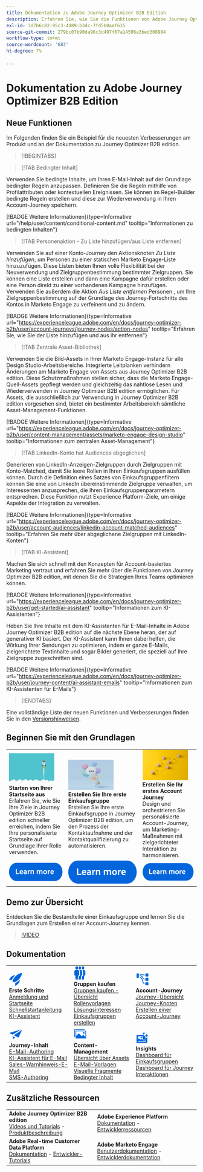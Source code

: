 ```yaml
---
title: Dokumentation zu Adobe Journey Optimizer B2B Edition
description: Erfahren Sie, wie Sie die Funktionen von Adobe Journey Optimizer B2B edition verwenden, um Account- und Gruppen-Journey mit integrierter Generative AI und branchenführender Automatisierung zu orchestrieren und zu kaufen.
exl-id: 3d7b6c82-95c3-4d89-b3dc-7fd5b0aef615
source-git-commit: 279bc07b90da96c3d497f67a14596a3bed308984
workflow-type: tm+mt
source-wordcount: '683'
ht-degree: 7%

---
```


# Dokumentation zu Adobe Journey Optimizer B2B Edition

## Neue Funktionen

Im Folgenden finden Sie ein Beispiel für die neuesten Verbesserungen am Produkt und an der Dokumentation zu Journey Optimizer B2B edition.

>[!BEGINTABS]

>[!TAB Bedingter Inhalt]

Verwenden Sie bedingte Inhalte, um Ihren E-Mail-Inhalt auf der Grundlage bedingter Regeln anzupassen. Definieren Sie die Regeln mithilfe von Profilattributen oder kontextuellen Ereignissen. Sie können im Regel-Builder bedingte Regeln erstellen und diese zur Wiederverwendung in Ihren Account-Journey speichern.

[!BADGE Weitere Informationen]{type=Informative url="/help/user/content/conditional-content.md" tooltip="Informationen zu bedingten Inhalten"}

>[!TAB Personenaktion - Zu Liste hinzufügen/aus Liste entfernen]

Verwenden Sie auf einer Konto-Journey den Aktionsknoten _Zu Liste hinzufügen_, um Personen zu einer statischen Marketo Engage-Liste hinzuzufügen. Diese Listen bieten Ihnen volle Flexibilität bei der Neuverwendung und Zielgruppenbestimmung bestimmter Zielgruppen. Sie können eine Liste erstellen und dann eine Kampagne dafür erstellen oder eine Person direkt zu einer vorhandenen Kampagne hinzufügen. Verwenden Sie außerdem die Aktion _Aus Liste entfernen_ Personen , um Ihre Zielgruppenbestimmung auf der Grundlage des Journey-Fortschritts des Kontos in Marketo Engage zu verfeinern und zu ändern.

[!BADGE Weitere Informationen]{type=Informative url="https://experienceleague.adobe.com/en/docs/journey-optimizer-b2b/user/account-journeys/journey-nodes/action-nodes" tooltip="Erfahren Sie, wie Sie der Liste hinzufügen und aus ihr entfernen"}

>[!TAB Zentrale Asset-Bibliothek]

Verwenden Sie die Bild-Assets in Ihrer Marketo Engage-Instanz für alle Design Studio-Arbeitsbereiche. Integrierte Leitplanken verhindern Änderungen am Marketo Engage von Assets aus Journey Optimizer B2B edition. Diese Schutzmaßnahmen stellen sicher, dass die Marketo Engage-Quell-Assets gepflegt werden und gleichzeitig das nahtlose Lesen und Wiederverwenden in Journey Optimizer B2B edition ermöglichen. Für Assets, die ausschließlich zur Verwendung in Journey Optimizer B2B edition vorgesehen sind, bietet ein bestimmter Arbeitsbereich sämtliche Asset-Management-Funktionen.

[!BADGE Weitere Informationen]{type=Informative url="https://experienceleague.adobe.com/en/docs/journey-optimizer-b2b/user/content-management/assets/marketo-engage-design-studio" tooltip="Informationen zum zentralen Asset-Management"}

>[!TAB LinkedIn-Konto hat Audiences abgeglichen]

Generieren von LinkedIn-Anzeigen-Zielgruppen durch Zielgruppen mit Konto-Matched, damit Sie leere Rollen in Ihren Einkaufsgruppen ausfüllen können. Durch die Definition eines Satzes von Einkaufsgruppenfiltern können Sie eine von LinkedIn übereinstimmende Zielgruppe verwalten, um Interessenten anzusprechen, die Ihren Einkaufsgruppenparametern entsprechen. Diese Funktion nutzt Experience Platform-Ziele, um einige Aspekte der Integration zu verwalten.

[!BADGE Weitere Informationen]{type=Informative url="https://experienceleague.adobe.com/en/docs/journey-optimizer-b2b/user/account-audiences/linkedin-account-matched-audiences" tooltip="Erfahren Sie mehr über abgeglichene Zielgruppen mit LinkedIn-Konten"}

>[!TAB KI-Assistent]

Machen Sie sich schnell mit den Konzepten für Account-basiertes Marketing vertraut und erfahren Sie mehr über die Funktionen von Journey Optimizer B2B edition, mit denen Sie die Strategien Ihres Teams optimieren können.

[!BADGE Weitere Informationen]{type=Informative url="https://experienceleague.adobe.com/en/docs/journey-optimizer-b2b/user/get-started/ai-assistant" tooltip="Informationen zum KI-Assistenten"}

Heben Sie Ihre Inhalte mit dem KI-Assistenten für E-Mail-Inhalte in Adobe Journey Optimizer B2B edition auf die nächste Ebene heran, der auf generativer KI basiert. Der KI-Assistent kann Ihnen dabei helfen, die Wirkung Ihrer Sendungen zu optimieren, indem er ganze E-Mails, zielgerichtete Textinhalte und sogar Bilder generiert, die speziell auf Ihre Zielgruppe zugeschnitten sind.

[!BADGE Weitere Informationen]{type=Informative url="https://experienceleague.adobe.com/en/docs/journey-optimizer-b2b/user/journey-content/ai-assistant-emails" tooltip="Informationen zum KI-Assistenten für E-Mails"}

>[!ENDTABS]

Eine vollständige Liste der neuen Funktionen und Verbesserungen finden Sie in den [Versionshinweisen](../user/release-notes/release-notes.md). <!-- Stay up-to-date with the latest changes in our documentation by visiting the [documentation updates page](using/rn/documentation-updates.md).-->

## Beginnen Sie mit den Grundlagen

<table style="table-layout:fixed">
  <tr style="border: 0;">
    <td>
    <a href="home-page.md"><img width="120px" src="./assets/launch.png" alt="Produktstart"></a>
    <div><strong>Starten von Ihrer Startseite aus</strong><br/> Erfahren Sie, wie Sie Ihre Ziele in Journey Optimizer B2B edition schneller erreichen, indem Sie Ihre personalisierte Startseite auf Grundlage Ihrer Rolle verwenden.</div>
    </td>
      <td>
    <a href="buying-groups/buying-groups-overview.md"><img width="120px" src="./assets/communication.png" alt="Käufergruppen"></a>
    <div><strong>Erstellen Sie Ihre erste Einkaufsgruppe</strong><br/>Erstellen Sie Ihre erste Einkaufsgruppe in Journey Optimizer B2B edition, um den Prozess der Kontaktaufnahme und der Kontaktqualifizierung zu automatisieren.</div>
    </td>
    <td>
    <a href="journeys/journey-overview.md"><img width="120px" src="./assets/flow.png" alt="Account Journey"></a>
    <div><strong>Erstellen Sie Ihr erstes Account Journey</strong><br/>Design und orchestrieren Sie personalisierte Account-Journey, um Marketing-Maßnahmen mit zielgerichteter Interaktion zu harmonisieren. 
    </div>
    </td>
  </tr>
  <tr style="border: 0;">
    <td align="center"><a href="home-page.md"><img src="../assets/learn-more.svg" alt="Weitere Informationen"></a></td>
    <td align="center"><a href="buying-groups/buying-groups-overview.md"><img src="../assets/learn-more.svg" alt="Weitere Informationen"></a></td>
    <td align="center"><a href="journeys/journey-overview.md"><img src="../assets/learn-more.svg" alt="Weitere Informationen"></a></td>
    </tr>
</table>

## Demo zur Übersicht

Entdecken Sie die Bestandteile einer Einkaufsgruppe und lernen Sie die Grundlagen zum Erstellen einer Account-Journey kennen.

>[!VIDEO](https://video.tv.adobe.com/v/3432054?quality=12)

## Dokumentation

<table style="table-layout:auto">
  <tr style="border: 0;">
    <td>
      <img src="../assets/do-not-localize/icon-quick-start.svg" width="35px" alt="Erste Schritte"><br/>
      <strong>Erste Schritte</strong><br/><a href="home-page.md">Anmeldung und Startseite</a><br/><a href="./start/get-started.md"> Schnellstartanleitung</a> <br/><a href="./start/ai-assistant.md">KI-Assistent</a>
    </td>
    <!--
    <td>
      <img src="../assets/do-not-localize/icon-configure.svg" width="35px"><br/>
      <strong>Configuration<br/>administration</strong><br/><a href="using/configuration/channel-surfaces.md">Channel surfaces</a> - <a href="using/configuration/about-data-sources-events-actions.md">Configure journeys</a>  - <a href="using/administration/permissions-overview.md">Access control</a> - <a href="using/administration/sandboxes.md">Sandboxes management</a>
    </td> -->
    <td>
      <img src="../assets/do-not-localize/icon_audience.svg" width="35px" alt="Käufergruppen"><br/>
      <strong>Gruppen kaufen</strong><br/><a href="./buying-groups/buying-groups-overview.md">Gruppen kaufen - Übersicht</a><br/><a href="./buying-groups/buying-groups-role-templates.md">Rollenvorlagen</a><br/><a href="./buying-groups/solution-interests.md">Lösungsinteressen</a><br/><a href="./buying-groups/buying-groups-create.md">Einkaufsgruppen erstellen</a>
    </td>
    <td>
      <img src="../assets/do-not-localize/icon-paths.svg" width="35px" alt="Account Journey"><br/>
      <strong>Account-Journey</strong><br/><a href="./journeys/journey-overview.md">Journey-Übersicht</a><br/><a href="./journeys/journey-nodes.md">Journey-Knoten</a><br/><a href="./journeys/journey-overview.md#create-an-account-journey">Erstellen einer Account-Journey</a>
    </td>
  </tr>
  <tr style="border: 0;">
    <td>
      <img src="../assets/do-not-localize/icon-campaign.svg" width="35px" alt="Journey-Inhalt"><br/>
      <strong>Journey-Inhalt</strong><br/><a href="./content/email-authoring.md">E-Mail-Authoring</a><br/><a href="./content/ai-assistant-emails.md">KI-Assistent für E-Mail</a><br/><a href="./content/sales-alert-email.md">Sales-Warnhinweis-E-Mail</a><br/><a href="./content/sms-authoring.md">SMS-Authoring</a>
    </td>
        <td>
      <img src="../assets/do-not-localize/icon_assets.svg" width="35px" alt="Content-Management"><br/>
      <strong>Content-Management</strong><br/><a href="./content/assets-overview.md">Übersicht über Assets</a><br/><a href="./content/email-templates.md">E-Mail-Vorlagen</a><br/><a href="./content/fragments.md">Visuelle Fragmente</a><br/><a href="./content/conditional-content.md">Bedingter Inhalt</a>
    </td>
    <td>
      <img src="../assets/do-not-localize/icon-offer.svg" width="35px" alt="Insights und Dashboards"><br/>
      <strong>Insights</strong><br/><a href="./dashboards/buying-groups-dashboard.md">Dashboard für Einkaufsgruppen</a><br/><a href="./dashboards/journeys-dashboard.md">Dashboard für Journey</a><br/><a href="./dashboards/engagement-dashboard.md">Interaktionen</a>
    </td>

</tr>
</table>

## Zusätzliche Ressourcen

<table style="table-layout:fixed"><tr style="border: 0;">
<tr><td><strong>Adobe Journey Optimizer B2B edition</strong><br/>
<a href="https://experienceleague.adobe.com/en/docs/journey-optimizer-b2b-learn/tutorials/overview" target="_blank">Videos und Tutorials</a> - <a href="https://helpx.adobe.com/legal/product-descriptions/adobe-journey-optimizer-b2b.html" target="_blank">Produktbeschreibung</a> <!-- - <a href="https://www.adobe.com/content/dam/cc/en/security/pdfs/AJO_SecurityOverview.pdf" target="_blank">Security overview (PDF)</a> - <a href="https://developer.adobe.com/journey-optimizer-apis/" target="_blank">APIs reference</a> - <a href="https://experienceleague.adobe.com/tools/ajo-schemas/schema-dictionary.html" target="_blank">Journey Optimizer Schema Dictionary</a> -->
</td>
<td><strong>Adobe Experience Platform</strong><br/>
<a href="https://experienceleague.adobe.com/en/docs/experience-platform/landing/home" target="_blank">Dokumentation</a> - <a href="https://business.adobe.com/products/experience-platform/documentation-and-developer-resources.html" target="_blank">Entwicklerressourcen</a>
</td></tr>
<tr><td><strong>Adobe Real-time Customer Data Platform</strong><br/>
<a href="https://experienceleague.adobe.com/de/docs/experience-platform/rtcdp/home" target="_blank">Dokumentation</a> - <a href="https://experienceleague.adobe.com/en/docs/platform-learn/getting-started-for-data-architects-and-data-engineers/overview" target="_blank">Entwickler-Tutorials</a>
</td><td><strong>Adobe Marketo Engage</strong><br/>
<a href="https://experienceleague.adobe.com/de/docs/marketo/using/home" target="_blank">Benutzerdokumentation</a> - <a href="https://experienceleague.adobe.com/en/docs/marketo-developer/marketo/home" target="_blank">Entwicklerdokumentation</a>
</td>
</tr></table>

